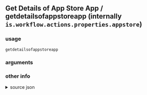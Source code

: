
## Get Details of App Store App / getdetailsofappstoreapp (internally `is.workflow.actions.properties.appstore`)




### usage
`getdetailsofappstoreapp `

### arguments


### other info

<details><summary>source json</summary>
```json
{
	"ActionClass": "WFContentItemPropertiesAction",
	"AppIdentifier": "com.apple.AppStore",
	"Category": "Apps",
	"CreationDate": "2016-03-15T07:00:00.000Z",
	"Name": "Get Details of App Store App",
	"WFContentItemClass": "WFAppStoreAppContentItem"
}
```
</details>
